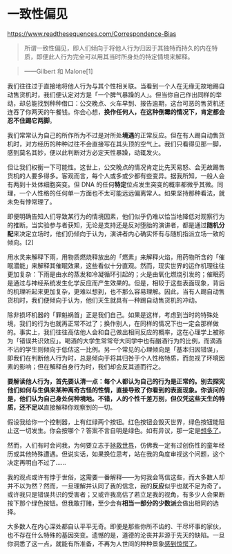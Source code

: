 # 一致性偏见

https://www.readthesequences.com/Correspondence-Bias

> 所谓一致性偏见，即人们倾向于将他人行为归因于其独特而持久的内在特质，即便此人行为完全可以用其当时所身处的特定情境来解释。

>

> ——Gilbert 和 Malone[1]

我们往往过于直接地将他人行为与其个性相关联。当看到一个人在无缘无故地踢自动售货机时，我们便认定对方是「一个脾气暴躁的人」。但当你自己作出同样的举动，却总能找到种种借口：公交晚点、火车早到、报告逾期，这台可恶的售货机还连吞了你两天的午餐钱。你会心想，**换作任何人，在这种倒霉的情况下，肯定都会忍不住踢它两脚**。

我们常常认为自己的所作所为不过是对所处**境遇**的正常反应。但在有人踢自动售货机时，对方经历的种种过往不会直接写在其头顶的空气上。我们只看得见那一脚，感到莫名其妙，便以此判断对方必定天性暴躁，动辄发火。

但让我们权衡一下可能性。这世上，公交晚点的情况肯定比先天易怒、会无故踢售货机的人要多得多。客观而言，每个人或多或少都有些变异。据我所知，一般人会有两到十处体细胞突变。但 DNA 的任何**特定**位点发生突变的概率都微乎其微。同理，一个人性格的任何单一方面也不太可能远远偏离常人。如果坚持那种看法，就未免有悖常理了。

即便明确告知人们导致某行为的情境因素，他们似乎仍难以恰当地降低对观察行为的推断。当实验参与者获知，无论是支持还是反对堕胎的演讲者，都是通过**随机分配**来决定立场时，他们仍倾向于认为，演讲者内心确实怀有与随机指派立场一致的倾向。[2]

用水灵来解释下雨，用物质燃烧释放出的「燃素」来解释火焰，用药物所含的「催眠潜能」来解释其催眠效果，这些看似十分直观。然而，现实世界的运作机理往往更加复杂：下雨是由水的蒸发和冷凝循环引起的；火是由氧化燃烧引发的；催眠药是通过与神经系统发生化学反应而产生效果的。但是，相较于这些表面现象，背后的机理听起来更加复杂，更难以想到，也不那么容易理解。因此，当有人踢自动售货机时，我们便倾向于认为，他们天生就具有一种踢自动售货机的冲动。

除非损坏机器的「罪魁祸首」正是我们自己。如果是这样，考虑到当时的特殊处境，我们的行为也就再正常不过了；换作别人，在同样的情况下也一定会那样做的。事实上，我们往往高估他人会和自己做出相同反应的概率，这在心理学上被称为「错误共识效应」。喝酒的大学生常常夸大同学中也有酗酒行为的比例，而滴酒不沾的学生则倾向于低估这一比例。另一个常见的心理倾向是「基本归因错误」，即我们在判断他人行为时，总是倾向于将其归咎于个人性格特质，而忽视了环境因素的影响；但在解释自身行为时，我们却会反其道而行之。

**要解读他人行为，首先要认清一点：每个人都认为自己的行为是正常的。**别去探究他们如何与生俱来某种离奇古怪的性情，直接导致了你看到的表面现象。你该问的是，他们认为自己身处何种境地。不错，人的个性千差万别，但仅凭这些天生的特质，还不**足以**直接解释你观察到的一切。

假设我给你一个控制器，上有红绿两个按钮。红色按钮会毁灭世界，绿色按钮能阻止这一切发生。你会按哪个？答案不言自明是绿色。如有异议，那一定是[想多了](http://yudkowsky.net/singularity/simplified)。

然而，人们有时会问我，为何要立志于[拯救世界](http://intelligence.org/files/AIPosNegFactor.pdf)，仿佛我一定有过创伤性的童年经历或其他特殊遭遇。但说实话，如果换位思考，站在我的角度审视这个问题，这个决定再明白不过了……

我的观点或许有悖于世俗，这需要一番解释——为何我会笃信这些，而大多数人却并不以为然？然而，一旦理解并认同了我的信念，我的**反应**似乎也就不足为奇了。或许我只是错误共识的受害者；又或许我高估了若立足我的视角，有多少人会果断按下那个绿色按钮。但我敢打赌，至少会有**相当一部分的少数派**会做出相同的选择。

大多数人在内心深处都自认平平无奇。即便是那些你所不齿的、干尽坏事的家伙，也不存在什么特殊的基因突变。遗憾的是，道德的沦丧并非源于先天的缺陷。一旦你洞悉了这一点，就能有所准备，不再为人世间的种种景象[感到惊愕了](https://www.readthesequences.com/Think-Like-Reality)。